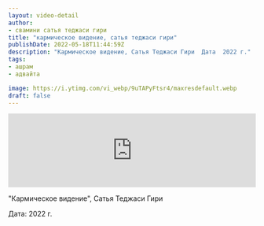 ```yaml
---
layout: video-detail
author:
- свамини сатья теджаси гири
title: "кармическое видение, сатья теджаси гири"
publishDate: 2022-05-18T11:44:59Z
description: "Кармическое видение, Сатья Теджаси Гири  Дата  2022 г."
tags: 
- ашрам
- адвайта

image: https://i.ytimg.com/vi_webp/9uTAPyFtsr4/maxresdefault.webp
draft: false
---
```


<iframe width="100%" src="https://www.youtube.com/embed/9uTAPyFtsr4" frameborder="0" allowfullscreen=""></iframe> 

 "Кармическое видение", Сатья Теджаси Гири

 Дата: 2022 г.

  

 